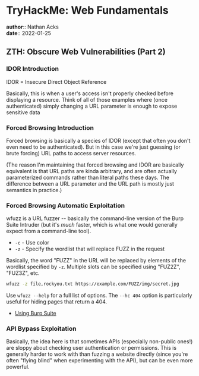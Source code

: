 # TryHackMe: Web Fundamentals

**author**:: Nathan Acks  
**date**:: 2022-01-25

## ZTH: Obscure Web Vulnerabilities (Part 2)

### IDOR Introduction

IDOR = Insecure Direct Object Reference

Basically, this is when a user's access isn't properly checked before displaying a resource. Think of all of those examples where (once authenticated) simply changing a URL parameter is enough to expose sensitive data

### Forced Browsing Introduction

Forced browsing is basically a species of IDOR (except that often you don't even need to be authenticated). But in this case we're just guessing (or brute forcing) URL paths to access server resources.

(The reason I'm maintaining that forced browsing and IDOR are basically equivalent is that URL paths are kinda arbitrary, and are often actually parameterized commands rather than literal paths these days. The difference between a URL parameter and the URL path is mostly just semantics in practice.)

### Forced Browsing Automatic Exploitation

wfuzz is a URL fuzzer -- basically the command-line version of the Burp Suite Intruder (but it's *much* faster, which is what one would generally expect from a command-line tool).

* `-c` - Use color
* `-z` - Specify the wordlist that will replace FUZZ in the request

Basically, the word "FUZZ" in the URL will be replaced by elements of the wordlist specified by `-z`. Multiple slots can be specified using "FUZ2Z", "FUZ3Z", etc.

```bash
wfuzz -z file,rockyou.txt https://example.com/FUZZ/img/secret.jpg
```

Use `wfuzz --help` for a full list of options. The `--hc 404` option is particularly useful for hiding pages that return a 404.

* [Using Burp Suite](../notes/burp-suite.md)

### API Bypass Exploitation

Basically, the idea here is that sometimes APIs (especially non-public ones!) are sloppy about checking user authentication or permissions. This is generally harder to work with than fuzzing a website directly (since you're often "flying blind" when experimenting with the API), but can be even more powerful.
